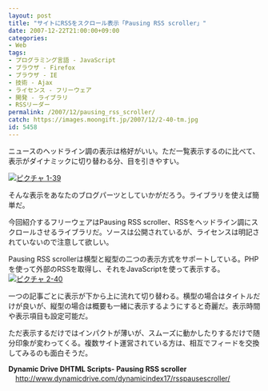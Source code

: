 ```yaml
---
layout: post
title: "サイトにRSSをスクロール表示「Pausing RSS scroller」"
date: 2007-12-22T21:00:00+09:00
categories:
- Web
tags: 
- プログラミング言語 - JavaScript
- ブラウザ - Firefox
- ブラウザ - IE
- 技術 - Ajax
- ライセンス - フリーウェア
- 開発 - ライブラリ
- RSSリーダー
permalink: /2007/12/pausing_rss_scroller/
catch: https://images.moongift.jp/2007/12/2-40-tm.jpg
id: 5458
---
```

ニュースのヘッドライン調の表示は格好がいい。ただ一覧表示するのに比べて、表示がダイナミックに切り替わる分、目を引きやすい。   
  
[![ピクチャ 1-39](https://images.moongift.jp/2007/12/1-39-tm.jpg)](https://images.moongift.jp/2007/12/1-39.png)  
  
そんな表示をあなたのブログパーツとしていかがだろう。ライブラリを使えば簡単だ。   
  
今回紹介するフリーウェアはPausing RSS scroller、RSSをヘッドライン調にスクロールさせるライブラリだ。ソースは公開されているが、ライセンスは明記されていないので注意して欲しい。   
<!--more-->  
Pausing RSS scrollerは横型と縦型の二つの表示方式をサポートしている。PHPを使って外部のRSSを取得し、それをJavaScriptを使って表示する。   
[![ピクチャ 2-40](https://images.moongift.jp/2007/12/2-40-tm.jpg)](https://images.moongift.jp/2007/12/2-40.png)  
  
一つの記事ごとに表示が下から上に流れて切り替わる。横型の場合はタイトルだけが良いが、縦型の場合は概要も一緒に表示するようにすると奇麗だ。表示時間や表示項目も設定可能だ。   
  
ただ表示するだけではインパクトが薄いが、スムーズに動かしたりするだけで随分印象が変わってくる。複数サイト運営されている方は、相互でフィードを交換してみるのも面白そうだ。   
  
**Dynamic Drive DHTML Scripts- Pausing RSS scroller**   
　[http://www.dynamicdrive.com/dynamicindex17/rsspausescroller/   
](http://www.dynamicdrive.com/dynamicindex17/rsspausescroller/)

